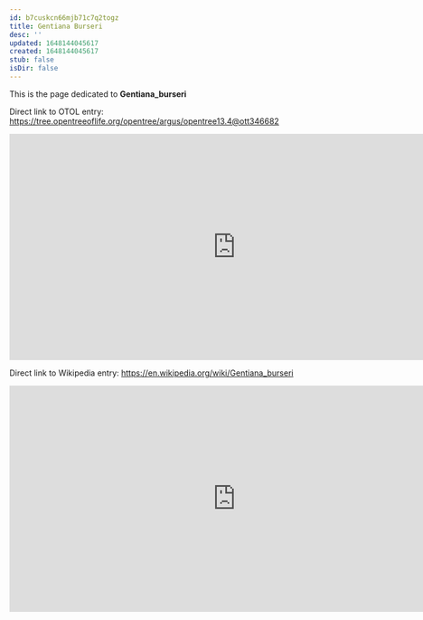 ```yaml
---
id: b7cuskcn66mjb71c7q2togz
title: Gentiana Burseri
desc: ''
updated: 1648144045617
created: 1648144045617
stub: false
isDir: false
---
```

This is the page dedicated to **Gentiana_burseri**


Direct link to OTOL entry: https://tree.opentreeoflife.org/opentree/argus/opentree13.4@ott346682



<html>
    <body>
    <iframe src="https://tree.opentreeoflife.org/opentree/argus/opentree13.4@ott346682"
    width="800" height="400" frameborder="0" allowfullscreen> </iframe>
    </body>
</html>
    


Direct link to Wikipedia entry: https://en.wikipedia.org/wiki/Gentiana_burseri



<html>
    <body>
    <iframe src="https://en.wikipedia.org/wiki/Gentiana_burseri"
    width="800" height="400" frameborder="0" allowfullscreen> </iframe>
    </body>
</html>
    
